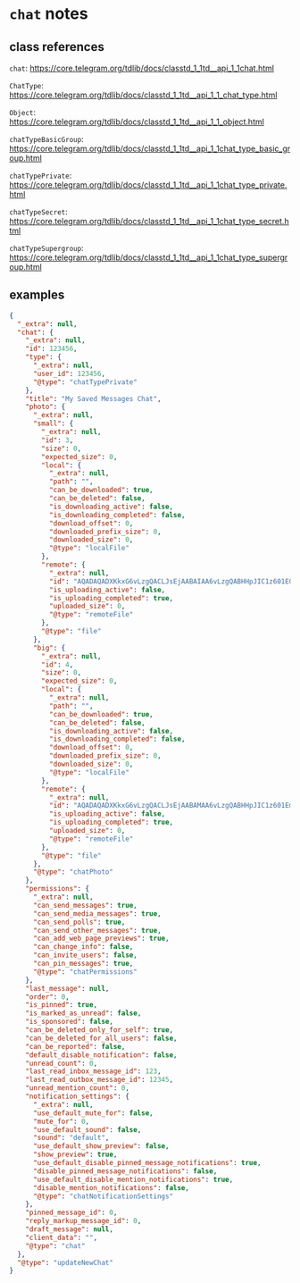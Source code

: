 # `chat` notes


## class references

`chat`: https://core.telegram.org/tdlib/docs/classtd_1_1td__api_1_1chat.html

`ChatType`: https://core.telegram.org/tdlib/docs/classtd_1_1td__api_1_1_chat_type.html

`Object`: https://core.telegram.org/tdlib/docs/classtd_1_1td__api_1_1_object.html


`chatTypeBasicGroup`: https://core.telegram.org/tdlib/docs/classtd_1_1td__api_1_1chat_type_basic_group.html


`chatTypePrivate`: https://core.telegram.org/tdlib/docs/classtd_1_1td__api_1_1chat_type_private.html


`chatTypeSecret`: https://core.telegram.org/tdlib/docs/classtd_1_1td__api_1_1chat_type_secret.html


`chatTypeSupergroup`: https://core.telegram.org/tdlib/docs/classtd_1_1td__api_1_1chat_type_supergroup.html

## examples

```json
{
  "_extra": null,
  "chat": {
    "_extra": null,
    "id": 123456,
    "type": {
      "_extra": null,
      "user_id": 123456,
      "@type": "chatTypePrivate"
    },
    "title": "My Saved Messages Chat",
    "photo": {
      "_extra": null,
      "small": {
        "_extra": null,
        "id": 3,
        "size": 0,
        "expected_size": 0,
        "local": {
          "_extra": null,
          "path": "",
          "can_be_downloaded": true,
          "can_be_deleted": false,
          "is_downloading_active": false,
          "is_downloading_completed": false,
          "download_offset": 0,
          "downloaded_prefix_size": 0,
          "downloaded_size": 0,
          "@type": "localFile"
        },
        "remote": {
          "_extra": null,
          "id": "AQADAQADXKkxG6vLzgQACLJsEjAABAIAA6vLzgQABHHpJIC1z601EGwAAhYE",
          "is_uploading_active": false,
          "is_uploading_completed": true,
          "uploaded_size": 0,
          "@type": "remoteFile"
        },
        "@type": "file"
      },
      "big": {
        "_extra": null,
        "id": 4,
        "size": 0,
        "expected_size": 0,
        "local": {
          "_extra": null,
          "path": "",
          "can_be_downloaded": true,
          "can_be_deleted": false,
          "is_downloading_active": false,
          "is_downloading_completed": false,
          "download_offset": 0,
          "downloaded_prefix_size": 0,
          "downloaded_size": 0,
          "@type": "localFile"
        },
        "remote": {
          "_extra": null,
          "id": "AQADAQADXKkxG6vLzgQACLJsEjAABAMAA6vLzgQABHHpJIC1z601EmwAAhYE",
          "is_uploading_active": false,
          "is_uploading_completed": true,
          "uploaded_size": 0,
          "@type": "remoteFile"
        },
        "@type": "file"
      },
      "@type": "chatPhoto"
    },
    "permissions": {
      "_extra": null,
      "can_send_messages": true,
      "can_send_media_messages": true,
      "can_send_polls": true,
      "can_send_other_messages": true,
      "can_add_web_page_previews": true,
      "can_change_info": false,
      "can_invite_users": false,
      "can_pin_messages": true,
      "@type": "chatPermissions"
    },
    "last_message": null,
    "order": 0,
    "is_pinned": true,
    "is_marked_as_unread": false,
    "is_sponsored": false,
    "can_be_deleted_only_for_self": true,
    "can_be_deleted_for_all_users": false,
    "can_be_reported": false,
    "default_disable_notification": false,
    "unread_count": 0,
    "last_read_inbox_message_id": 123,
    "last_read_outbox_message_id": 12345,
    "unread_mention_count": 0,
    "notification_settings": {
      "_extra": null,
      "use_default_mute_for": false,
      "mute_for": 0,
      "use_default_sound": false,
      "sound": "default",
      "use_default_show_preview": false,
      "show_preview": true,
      "use_default_disable_pinned_message_notifications": true,
      "disable_pinned_message_notifications": false,
      "use_default_disable_mention_notifications": true,
      "disable_mention_notifications": false,
      "@type": "chatNotificationSettings"
    },
    "pinned_message_id": 0,
    "reply_markup_message_id": 0,
    "draft_message": null,
    "client_data": "",
    "@type": "chat"
  },
  "@type": "updateNewChat"
}
```